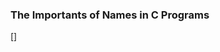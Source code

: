 ### The Importants of Names in C Programs

<!-- Topics
Name -> address translation
Symbol tables
Linking 
-->

[]
